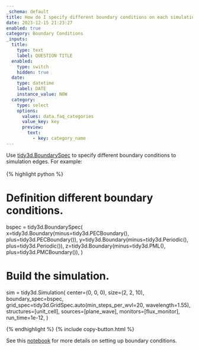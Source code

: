 ```yaml
---
_schema: default
title: How do I specify different boundary conditions on each simulation domain edge?
date: 2023-12-15 21:23:27
enabled: true
category: Boundary Conditions
_inputs:
  title:
    type: text
    label: QUESTION TITLE
  enabled:
    type: switch
    hidden: true
  date:
    type: datetime
    label: DATE
    instance_value: NOW
  category:
    type: select
    options:
      values: data.faq_categories
      value_key: key
      preview:
        text:
          - key: category_name
---
```

<div><div>Use&nbsp;<a target="_blank" rel="noopener" href="https://docs.flexcompute.com/projects/tidy3d/en/latest/_autosummary/tidy3d.BoundarySpec.html#tidy3d.BoundarySpec">tidy3d.BoundarySpec</a>&nbsp;to specify different boundary conditions to simulation edges. For example:</div><div> </div><div markdown class="code-snippet">{% highlight python %}

# Definition different boundary conditions.
bspec = tidy3d.BoundarySpec(
    x=tidy3d.Boundary(minus=tidy3d.PECBoundary(), plus=tidy3d.PECBoundary()),
    y=tidy3d.Boundary(minus=tidy3d.Periodic(), plus=tidy3d.Periodic()),
    z=tidy3d.Boundary(minus=tidy3d.PML(), plus=tidy3d.PMCBoundary()),
)

# Build the simulation.
sim = tidy3d.Simulation(
    center=(0, 0, 0),
    size=(2, 2, 10),
    boundary_spec=bspec,
    grid_spec=tidy3d.GridSpec.auto(min_steps_per_wvl=20, wavelength=1.55),
    structures=[unit_cell],
    sources=[plane_wave],
    monitors=[flux_monitor],
    run_time=1e-12,
)

{% endhighlight %}
{% include copy-button.html %}</div></div>

See this [notebook](https://www.flexcompute.com/tidy3d/examples/notebooks/BoundaryConditions/) for more details on setting up boundary conditions.